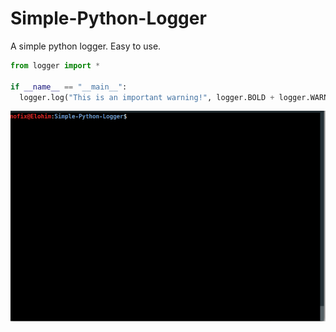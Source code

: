 # Simple-Python-Logger
A simple python logger. Easy to use.

```Python
from logger import *

if __name__ == "__main__":
  logger.log("This is an important warning!", logger.BOLD + logger.WARNING);
```
![Example](example.gif)
